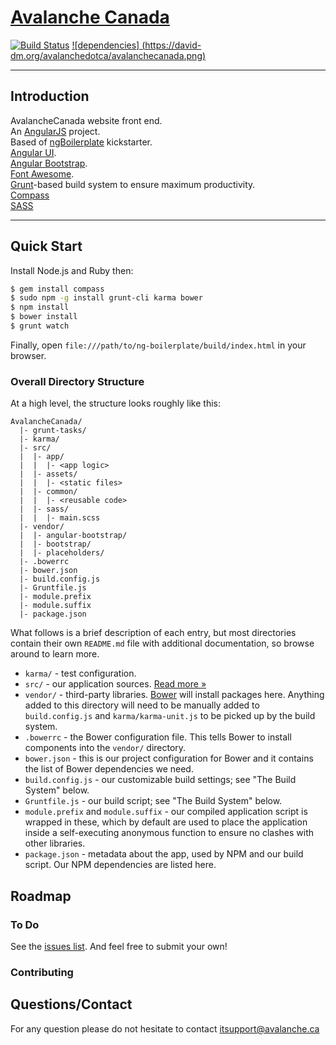 
# [Avalanche Canada](https://github.com/avalanchedotca/AvalancheCanada.git) 
[![Build Status](https://travis-ci.org/avalanchedotca/AvalancheCanada.svg)](https://travis-ci.org/avalanchedotca/AvalancheCanada)
[![dependencies] (https://david-dm.org/avalanchedotca/avalanchecanada.png)](https://david-dm.org/)
****

## Introduction

AvalancheCanada website front end.  
An [AngularJS](http://angularjs.org) project.  
Based of [ngBoilerplate](https://github.com/ngbp/ngbp.git) kickstarter.  
[Angular UI](http://angular-ui.github.io).  
[Angular Bootstrap](http://angular-ui.github.io/bootstrap).  
[Font Awesome](http://fortawesome.github.com/Font-Awesome).  
[Grunt](http://gruntjs.org)-based build system to ensure maximum productivity.  
[Compass](http://compass-style.org/)  
[SASS](http://sass-lang.com/)  

***

## Quick Start

Install Node.js and Ruby then:

```sh
$ gem install compass
$ sudo npm -g install grunt-cli karma bower 
$ npm install
$ bower install
$ grunt watch
```

Finally, open `file:///path/to/ng-boilerplate/build/index.html` in your browser.

### Overall Directory Structure

At a high level, the structure looks roughly like this:

```
AvalancheCanada/
  |- grunt-tasks/
  |- karma/
  |- src/
  |  |- app/
  |  |  |- <app logic>
  |  |- assets/
  |  |  |- <static files>
  |  |- common/
  |  |  |- <reusable code>
  |  |- sass/
  |  |  |- main.scss
  |- vendor/
  |  |- angular-bootstrap/
  |  |- bootstrap/
  |  |- placeholders/
  |- .bowerrc
  |- bower.json
  |- build.config.js
  |- Gruntfile.js
  |- module.prefix
  |- module.suffix
  |- package.json
```

What follows is a brief description of each entry, but most directories contain
their own `README.md` file with additional documentation, so browse around to
learn more.

- `karma/` - test configuration.
- `src/` - our application sources. [Read more &raquo;](src/README.md)
- `vendor/` - third-party libraries. [Bower](http://bower.io) will install
  packages here. Anything added to this directory will need to be manually added
  to `build.config.js` and `karma/karma-unit.js` to be picked up by the build
  system.
- `.bowerrc` - the Bower configuration file. This tells Bower to install
  components into the `vendor/` directory.
- `bower.json` - this is our project configuration for Bower and it contains the
  list of Bower dependencies we need.
- `build.config.js` - our customizable build settings; see "The Build System"
  below.
- `Gruntfile.js` - our build script; see "The Build System" below.
- `module.prefix` and `module.suffix` - our compiled application script is
  wrapped in these, which by default are used to place the application inside a
  self-executing anonymous function to ensure no clashes with other libraries.
- `package.json` - metadata about the app, used by NPM and our build script. Our
  NPM dependencies are listed here.


## Roadmap

### To Do

See the [issues list](https://github.com/avalanchedotca/AvalancheCanada/issues). And
feel free to submit your own!

### Contributing

## Questions/Contact
For any question please do not hesitate to contact itsupport@avalanche.ca
